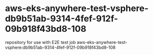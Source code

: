 # aws-eks-anywhere-test-vsphere-db9b51ab-9314-4fef-912f-09b918f43bd8-108
repository for use with E2E test job aws-eks-anywhere-test-vsphere:db9b51ab-9314-4fef-912f-09b918f43bd8-108
